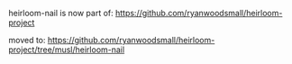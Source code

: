 heirloom-nail is now part of: https://github.com/ryanwoodsmall/heirloom-project

moved to: https://github.com/ryanwoodsmall/heirloom-project/tree/musl/heirloom-nail
